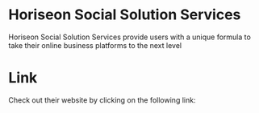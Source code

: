 # Horiseon Social Solution Services
Horiseon Social Solution Services provide users with a unique formula to take their online business platforms to the next level

# Link
Check out their website by clicking on the following link: 
